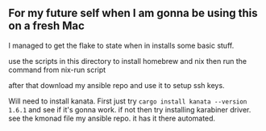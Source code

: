 ## For my future self when I am gonna be using this on a fresh Mac

I managed to get the flake to state when in installs some basic stuff.

use the scripts in this directory to install homebrew and nix then run the command from nix-run script

after that download my ansible repo and use it to setup ssh keys.

Will need to install kanata. First just try `cargo install kanata --version 1.6.1` and see if it's gonna work.
if not then try installing karabiner driver. see the kmonad file my ansible repo. it has it there automated.
